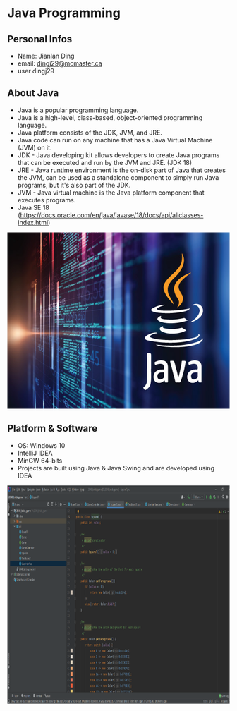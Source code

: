 # Java Programming

## Personal Infos
- Name: Jianlan Ding
- email: dingj29@mcmaster.ca
- user dingj29
## About Java
- Java is a popular programming language.
- Java is a high-level, class-based, object-oriented programming language.
- Java platform consists of the JDK, JVM, and JRE.
- Java code can run on any machine that has a Java Virtual Machine (JVM) on it.
- JDK - Java developing kit allows developers to create Java programs that can be executed and run by the JVM and JRE. (JDK 18)
- JRE - Java runtime environment is the on-disk part of Java that creates the JVM, can be used as a standalone component 
           to simply run Java programs, but it's also part of the JDK. 
- JVM - Java virtual machine is the Java platform component that executes programs.
- Java SE 18 (https://docs.oracle.com/en/java/javase/18/docs/api/allclasses-index.html)
<img src="./images/java_demo.jpg" width="600" height="400">



## Platform & Software
- OS: Windows 10
- IntelliJ IDEA
- MinGW 64-bits
- Projects are built using Java & Java Swing and are developed using IDEA
<img src="./images/demo.png" width="900" height="495">


